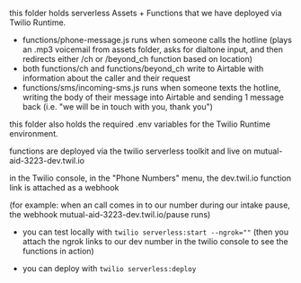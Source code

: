 this folder holds serverless Assets + Functions that we have deployed via Twilio Runtime.

- functions/phone-message.js runs when someone calls the hotline (plays an .mp3 voicemail from assets folder, asks for dialtone input, and then redirects either /ch or /beyond_ch function based on location)
- both functions/ch and functions/beyond_ch write to Airtable with information about the caller and their request
- functions/sms/incoming-sms.js runs when someone texts the hotline, writing the body of their message into Airtable and sending 1 message back (i.e. "we will be in touch with you, thank you")


this folder also holds the required .env variables for the Twilio Runtime environment.

functions are deployed via the twilio serverless toolkit and live on mutual-aid-3223-dev.twil.io

in the Twilio console, in the "Phone Numbers" menu, the dev.twil.io function link is attached as a webhook 

(for example: when an call comes in to our number during our intake pause, the webhook mutual-aid-3223-dev.twil.io/pause runs)

- you can test locally with `twilio serverless:start --ngrok=""` 
(then you attach the ngrok links to our dev number in the twilio console to see the functions in action)

- you can deploy with `twilio serverless:deploy`
